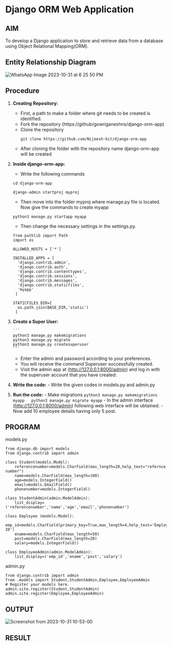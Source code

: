 # Django ORM Web Application

## AIM
To develop a Django application to store and retrieve data from a database using Object Relational Mapping(ORM).

## Entity Relationship Diagram

![WhatsApp Image 2023-10-31 at 6 25 50 PM](https://github.com/Nijeesh-bit/django-orm-app/assets/89188014/646d4dfa-9c20-4e51-8e29-489b3d049334)


## Procedure
1. **Creating Repository:**
    - First, a path to make a folder where git needs to be created is identified.
    - Fork the repository (https://github/gowriganeshns/django-orm-app)
    - Clone the repository
      ```
      git clone https://github.com/Nijeesh-bit/django-orm-app
      ```
    - After cloning the folder with the repository name django-orm-app will be created

   
2. **Inside django-orm-app:**

      - Write the following commands
        
      ```
      cd django-orm-app
      ```
      
      ```
      django-admin startproj myproj
      ```
      
      - Then move into the folder myproj where manage.py file is located. Now give the commands to create myapp
      ```
      python3 manage.py startapp myapp
      ```
      
      - Then change the necessary settings in the settings.py.
      ```
      from pathlib import Path
      import os
      ```
      ```
      ALLOWED_HOSTS = ['*']
      ```
      ```
      INSTALLED_APPS = [
        'django.contrib.admin',
        'django.contrib.auth',
        'django.contrib.contenttypes',
        'django.contrib.sessions',
        'django.contrib.messages',
        'django.contrib.staticfiles',
        'myapp'
       ]
      ```
      
      ```
      STATICFILES_DIR=[
        os.path.join(BASE_DIR,'static')
       ]
      ```

      
  
3. **Create a Super User:**
   
       ```
       python3 manage.py makemigrations
       python3 manage.py migrate
       python3 manage.py createsuperuser
       ```
      - Enter the admin and password according to your preferences.
      - You will receive the command Superuser successfully created.
      - Visit the admin app at (http://127.0.0.1:8000/admin) and log in with the superuser account that you have created:


4. **Write the code:**
       - Write the given codes in models.py and admin.py
   

5. **Run the code:**
        - Make migrations
        ```
           python3 manage.py makemigrations myapp  
           python3 manage.py migrate myapp
        ```
        - In the admin interface (http://127.0.0.1:8000/admin) following web interface will be obtained.
        - Now add 10 employee details having only 5 post.

## PROGRAM

models.py
```
from django.db import models
from django.contrib import admin

class Student(models.Model):
    referencenumber=models.CharField(max_length=20,help_text="refernce number")
    name=models.CharField(max_length=100)
    age=models.IntegerField()
    email=models.EmailField()
    phonenumber=models.IntegerField()

class StudentAdmin(admin.ModelAdmin):
    list_display=('referencenumber','name','age','email','phonenumber')

class Employee (models.Model):
    emp_id=models.CharField(primary_key=True,max_length=4,help_text='Employee ID')
    ename=models.CharField(max_length=50)
    post=models.CharField(max_length=20)
    salary=models.IntegerField()

class EmployeeAdmin(admin.ModelAdmin):
    list_display=('emp_id','ename','post','salary')
```
admin.py
```
from django.contrib import admin
from .models import Student,StudentAdmin,Employee,EmployeeAdmin
# Register your models here.
admin.site.register(Student,StudentAdmin)
admin.site.register(Employee,EmployeeAdmin)

```

## OUTPUT
![Screenshot from 2023-10-31 10-53-00](https://github.com/Nijeesh-bit/django-orm-app/assets/89188014/a04ba1f6-a89f-4574-b665-f472eb9d5a61)


## RESULT
